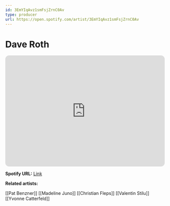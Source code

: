 ```yaml
---
id: 3EmYIqAvz1smFsjZrnC0Av
type: producer
url: https://open.spotify.com/artist/3EmYIqAvz1smFsjZrnC0Av
---
```

# Dave Roth

<iframe style="border-radius:12px" src="https://open.spotify.com/embed/artist/3EmYIqAvz1smFsjZrnC0Av" width="100%" height="352" frameBorder="0" allowfullscreen="" allow="autoplay; clipboard-write; encrypted-media; fullscreen; picture-in-picture" loading="lazy"></iframe>

**Spotify URL:** [Link](https://open.spotify.com/artist/3EmYIqAvz1smFsjZrnC0Av)

**Related artists:**

[[Pat Benzner]]
[[Madeline Juno]]
[[Christian Fleps]]
[[Valentin Stilu]]
[[Yvonne Catterfeld]]
